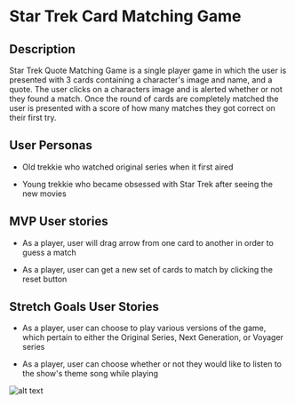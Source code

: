 # Star Trek Card Matching Game

## Description

Star Trek Quote Matching Game is a single player game in which the user is presented with 3 cards containing a character's image and name, and a quote. The user clicks on a characters image and is alerted whether or not they found a match. Once the round of cards are completely matched the user is presented with a score of how many matches they got correct on their first try.

## User Personas

- Old trekkie who watched original series when it first aired

- Young trekkie who became obsessed with Star Trek after seeing the new movies

## MVP User stories

- As a player, user will drag arrow from one card to another in order to guess a match

- As a player, user can get a new set of cards to match by clicking the reset button

## Stretch Goals User Stories

- As a player, user can choose to play various versions of the game, which pertain to either the Original Series, Next Generation, or Voyager series

- As a player, user can choose whether or not they would like to listen to the show's theme song while playing

![alt text](https://github.com/TessACraig89/u1_w3_star_trek_matching_game/blob/master/images/wireframe.jpg)

